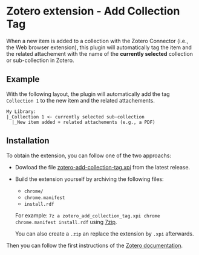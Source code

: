 # Zotero extension - Add Collection Tag

When a new item is added to a collection with the Zotero Connector (i.e., the Web browser extension), this plugin will automatically tag the item and the related attachement with the name of the **currently selected** collection or sub-collection in Zotero.

## Example

With the following layout, the plugin will automatically add the tag `Collection 1` to the new item and the related attachements.

```
My Library:
|_Collection 1 <- currently selected sub-collection
  |_New item added + related attachements (e.g., a PDF)
```

## Installation

To obtain the extension, you can follow one of the two approachs:
- Dowload the file [zotero-add-collection-tag.xpi](https://github.com/Zar-rok/Zotero-Add-Collection-Tag/releases) from the latest release.
- Build the extension yourself by archiving the following files:
  - `chrome/`
  - `chrome.manifest`
  - `install.rdf`
  
  For example: `7z a zotero_add_collection_tag.xpi chrome chrome.manifest install.rdf` using [7zip](https://www.7-zip.org/).
  
  You can also create a `.zip` an replace the extension by `.xpi` afterwards.

Then you can follow the first instructions of the [Zotero documentation](https://www.zotero.org/support/plugins#plugins_for_zotero).
